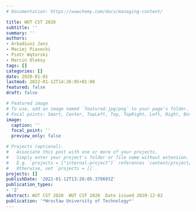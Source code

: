 ```yaml
---
# Documentation: https://wowchemy.com/docs/managing-content/

title: WUT CST 2020
subtitle: ''
summary: ''
authors:
- Arkadiusz Janz
- Maciej Piasecki
- Piotr Wątorski
- Marcin Oleksy
tags: []
categories: []
date: 2020-01-01
lastmod: 2022-01-12T14:26:05+01:00
featured: false
draft: false

# Featured image
# To use, add an image named `featured.jpg/png` to your page's folder.
# Focal points: Smart, Center, TopLeft, Top, TopRight, Left, Right, BottomLeft, Bottom, BottomRight.
image:
  caption: ''
  focal_point: ''
  preview_only: false

# Projects (optional).
#   Associate this post with one or more of your projects.
#   Simply enter your project's folder or file name without extension.
#   E.g. `projects = ["internal-project"]` references `content/project/deep-learning/index.md`.
#   Otherwise, set `projects = []`.
projects: []
publishDate: '2022-01-12T13:26:05.370693Z'
publication_types:
- '2'
abstract: WUT CST 2020  WUT CST 2020  Date issued 2020-12-02
publication: '*Wrocław University of Technology*'
---
```

